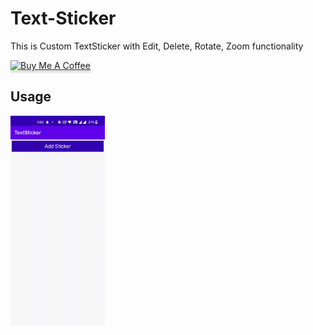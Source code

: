 # Text-Sticker
This is Custom TextSticker with Edit, Delete, Rotate, Zoom functionality


<p>
<a href="https://www.buymeacoffee.com/gbhargavv" target="_blank"><img src="https://www.buymeacoffee.com/assets/img/custom_images/orange_img.png" alt="Buy Me A Coffee" style="height: 50px !important;width: 200px !important;box-shadow: 0px 3px 2px 0px rgba(190, 190, 190, 0.5) !important;-webkit-box-shadow: 0px 3px 2px 0px rgba(190, 190, 190, 0.5) !important;" ></a>
</p>

## Usage

<img src="https://github.com/gbhargavv/Custom-Text-Sticker/blob/master/image/Record_2023-08-02-09-53-32.gif" align="left" width="30%">

